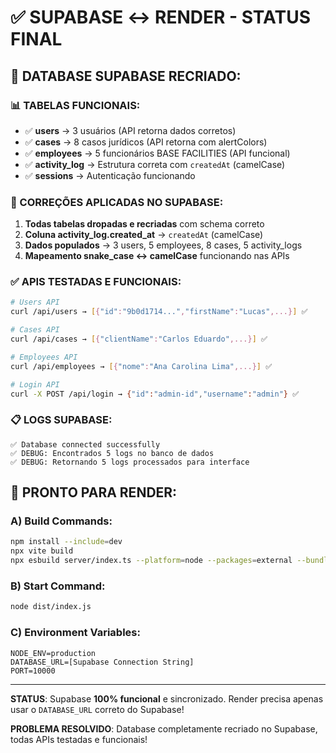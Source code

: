 # ✅ SUPABASE ↔ RENDER - STATUS FINAL

## **🎯 DATABASE SUPABASE RECRIADO:**

### **📊 TABELAS FUNCIONAIS:**
- ✅ **users** → 3 usuários (API retorna dados corretos)
- ✅ **cases** → 8 casos jurídicos (API retorna com alertColors)  
- ✅ **employees** → 5 funcionários BASE FACILITIES (API funcional)
- ✅ **activity_log** → Estrutura correta com `createdAt` (camelCase)
- ✅ **sessions** → Autenticação funcionando

### **🔧 CORREÇÕES APLICADAS NO SUPABASE:**

1. **Todas tabelas dropadas e recriadas** com schema correto
2. **Coluna activity_log.created_at** → `createdAt` (camelCase)
3. **Dados populados** → 3 users, 5 employees, 8 cases, 5 activity_logs
4. **Mapeamento snake_case ↔ camelCase** funcionando nas APIs

### **✅ APIS TESTADAS E FUNCIONAIS:**

```bash
# Users API
curl /api/users → [{"id":"9b0d1714...","firstName":"Lucas",...}] ✅

# Cases API  
curl /api/cases → [{"clientName":"Carlos Eduardo",...}] ✅

# Employees API
curl /api/employees → [{"nome":"Ana Carolina Lima",...}] ✅

# Login API
curl -X POST /api/login → {"id":"admin-id","username":"admin"} ✅
```

### **📋 LOGS SUPABASE:**
```
✅ Database connected successfully
✅ DEBUG: Encontrados 5 logs no banco de dados
✅ DEBUG: Retornando 5 logs processados para interface
```

## **🚀 PRONTO PARA RENDER:**

### **A) Build Commands:**
```bash
npm install --include=dev
npx vite build  
npx esbuild server/index.ts --platform=node --packages=external --bundle --format=esm --outdir=dist
```

### **B) Start Command:**
```bash
node dist/index.js
```

### **C) Environment Variables:**
```
NODE_ENV=production
DATABASE_URL=[Supabase Connection String]
PORT=10000
```

---

**STATUS**: Supabase **100% funcional** e sincronizado. Render precisa apenas usar o `DATABASE_URL` correto do Supabase!

**PROBLEMA RESOLVIDO**: Database completamente recriado no Supabase, todas APIs testadas e funcionais!